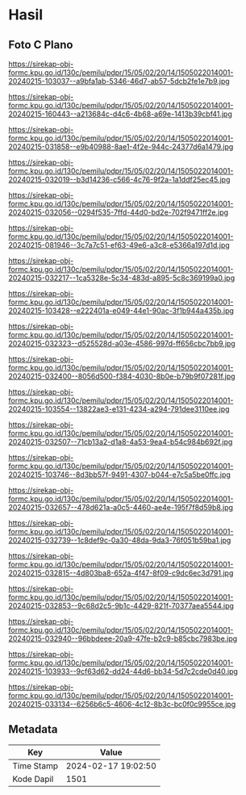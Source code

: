 # Hasil

## Foto C Plano

https://sirekap-obj-formc.kpu.go.id/130c/pemilu/pdpr/15/05/02/20/14/1505022014001-20240215-103037--a9bfa1ab-5346-46d7-ab57-5dcb2fe1e7b9.jpg

https://sirekap-obj-formc.kpu.go.id/130c/pemilu/pdpr/15/05/02/20/14/1505022014001-20240215-160443--a213684c-d4c6-4b68-a69e-1413b39cbf41.jpg

https://sirekap-obj-formc.kpu.go.id/130c/pemilu/pdpr/15/05/02/20/14/1505022014001-20240215-031858--e9b40988-8ae1-4f2e-944c-24377d6a1479.jpg

https://sirekap-obj-formc.kpu.go.id/130c/pemilu/pdpr/15/05/02/20/14/1505022014001-20240215-032019--b3d14236-c566-4c76-9f2a-1a1ddf25ec45.jpg

https://sirekap-obj-formc.kpu.go.id/130c/pemilu/pdpr/15/05/02/20/14/1505022014001-20240215-032056--0294f535-7ffd-44d0-bd2e-702f9471ff2e.jpg

https://sirekap-obj-formc.kpu.go.id/130c/pemilu/pdpr/15/05/02/20/14/1505022014001-20240215-081946--3c7a7c51-ef63-49e6-a3c8-e5366a197d1d.jpg

https://sirekap-obj-formc.kpu.go.id/130c/pemilu/pdpr/15/05/02/20/14/1505022014001-20240215-032217--1ca5328e-5c34-483d-a895-5c8c369199a0.jpg

https://sirekap-obj-formc.kpu.go.id/130c/pemilu/pdpr/15/05/02/20/14/1505022014001-20240215-103428--e222401a-e049-44e1-90ac-3f1b944a435b.jpg

https://sirekap-obj-formc.kpu.go.id/130c/pemilu/pdpr/15/05/02/20/14/1505022014001-20240215-032323--d525528d-a03e-4586-997d-ff656cbc7bb9.jpg

https://sirekap-obj-formc.kpu.go.id/130c/pemilu/pdpr/15/05/02/20/14/1505022014001-20240215-032400--8056d500-f384-4030-8b0e-b79b9f07281f.jpg

https://sirekap-obj-formc.kpu.go.id/130c/pemilu/pdpr/15/05/02/20/14/1505022014001-20240215-103554--13822ae3-e131-4234-a294-791dee3110ee.jpg

https://sirekap-obj-formc.kpu.go.id/130c/pemilu/pdpr/15/05/02/20/14/1505022014001-20240215-032507--71cb13a2-d1a8-4a53-9ea4-b54c984b692f.jpg

https://sirekap-obj-formc.kpu.go.id/130c/pemilu/pdpr/15/05/02/20/14/1505022014001-20240215-103746--8d3bb57f-9491-4307-b044-e7c5a5be0ffc.jpg

https://sirekap-obj-formc.kpu.go.id/130c/pemilu/pdpr/15/05/02/20/14/1505022014001-20240215-032657--478d621a-a0c5-4460-ae4e-195f7f8d59b8.jpg

https://sirekap-obj-formc.kpu.go.id/130c/pemilu/pdpr/15/05/02/20/14/1505022014001-20240215-032739--1c8def9c-0a30-48da-9da3-76f051b59ba1.jpg

https://sirekap-obj-formc.kpu.go.id/130c/pemilu/pdpr/15/05/02/20/14/1505022014001-20240215-032815--4d803ba8-652a-4f47-8f09-c9dc6ec3d791.jpg

https://sirekap-obj-formc.kpu.go.id/130c/pemilu/pdpr/15/05/02/20/14/1505022014001-20240215-032853--9c68d2c5-9b1c-4429-821f-70377aea5544.jpg

https://sirekap-obj-formc.kpu.go.id/130c/pemilu/pdpr/15/05/02/20/14/1505022014001-20240215-032940--96bbdeee-20a9-47fe-b2c9-b85cbc7983be.jpg

https://sirekap-obj-formc.kpu.go.id/130c/pemilu/pdpr/15/05/02/20/14/1505022014001-20240215-103933--9cf63d62-dd24-44d6-bb34-5d7c2cde0d40.jpg

https://sirekap-obj-formc.kpu.go.id/130c/pemilu/pdpr/15/05/02/20/14/1505022014001-20240215-033134--6256b6c5-4606-4c12-8b3c-bc0f0c9955ce.jpg


## Metadata

| Key        | Value               |
| ---------- | ------------------- |
| Time Stamp | 2024-02-17 19:02:50 |
| Kode Dapil | 1501                |



